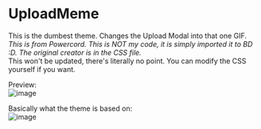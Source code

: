 # UploadMeme
This is the dumbest theme. Changes the Upload Modal into that one GIF.\
*This is from Powercord. This is NOT my code, it is simply imported it to BD :D. The original creator is in the CSS file.*\
This won't be updated, there's literally no point. You can modify the CSS yourself if you want.

Preview:    
![image](https://user-images.githubusercontent.com/65756037/119545170-5ddca100-bd47-11eb-9c88-8e5d188f57fc.png)

Basically what the theme is based on:   
![image](https://cdn.discordapp.com/attachments/842098520177508386/846809095163871292/801723866757595136.gif)

